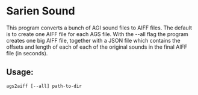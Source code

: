 Sarien Sound
============

This program converts a bunch of AGI sound files to AIFF files.
The default is to create one AIFF file for each AGS file.
With the --all flag the program creates one big AIFF file, together with
a JSON file which contains the offsets and length of each of each of the
original sounds in the final AIFF file (in seconds).

Usage:
------

    ags2aiff [--all] path-to-dir
